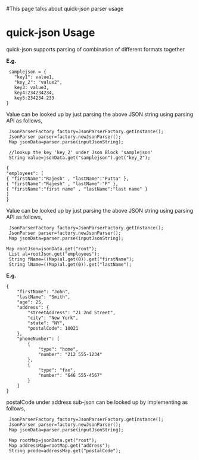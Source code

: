 #This page talks about quick-json parser usage

# quick-json Usage #

quick-json supports parsing of combination of different formats together

**E.g.**

```
 samplejson = {
   "key1": value1,
   "key_2": "value2",
   key3: value3,
   key4:234234234,
   key5:234234.233
}
```

Value can be looked up by just parsing the above JSON string using parsing API as follows,

```
 JsonParserFactory factory=JsonParserFactory.getInstance();
 JsonParser parser=factory.newJsonParser();
 Map jsonData=parser.parse(inputJsonString);

 //lookup the key 'key_2' under Json Block 'samplejson'
 String value=jsonData.get("samplejson").get("key_2");
```



```
{
"employees": [
{ "firstName":"Rajesh" , "lastName":"Putta" }, 
{ "firstName":"Rajesh" , "lastName":"P" }, 
{ "firstName":"first name" , "lastName":"last name" }
]
}
```


Value can be looked up by just parsing the above JSON string using parsing API as follows,

```
 JsonParserFactory factory=JsonParserFactory.getInstance();
 JsonParser parser=factory.newJsonParser();
 Map jsonData=parser.parse(inputJsonString);

Map rootJson=jsonData.get("root");
 List al=rootJson.get("employees");
 String fName=((Map)al.get(0)).get("firstName");
 String lName=((Map)al.get(0)).get("lastName");
```


**E.g.**

```
{
    "firstName": "John",
    "lastName": "Smith",
    "age": 25,
    "address": {
        "streetAddress": "21 2nd Street",
        "city": "New York",
        "state": "NY",
        "postalCode": 10021
    },
    "phoneNumber": [
        {
            "type": "home",
            "number": "212 555-1234"
        },
        {
            "type": "fax",
            "number": "646 555-4567"
        }
    ]
}
```

postalCode under address sub-json can be looked up by implementing as follows,

```
 JsonParserFactory factory=JsonParserFactory.getInstance();
 JsonParser parser=factory.newJsonParser();
 Map jsonData=parser.parse(inputJsonString);

 Map rootMap=jsonData.get("root");
 Map addressMap=rootMap.get("address");
 String pcode=addressMap.get("postalCode");
```